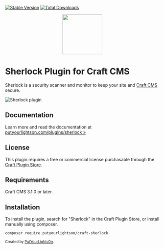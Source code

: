 [![Stable Version](https://img.shields.io/packagist/v/putyourlightson/craft-sherlock?label=stable)]((https://packagist.org/packages/putyourlightson/craft-sherlock))
[![Total Downloads](https://img.shields.io/packagist/dt/putyourlightson/craft-sherlock)](https://packagist.org/packages/putyourlightson/craft-sherlock)

<p align="center"><img width="130" src="https://putyourlightson.com/assets/logos/sherlock-3.svg"></p>

# Sherlock Plugin for Craft CMS

Sherlock is a security scanner and monitor to keep your site and [Craft CMS](https://craftcms.com/) secure.

![Sherlock plugin](https://putyourlightson.com/assets/images/plugins/sherlock-scan-high-fail.png)

## Documentation

Learn more and read the documentation at [putyourlightson.com/plugins/sherlock »](https://putyourlightson.com/plugins/sherlock)

## License

This plugin requires a free or commercial license purchasable through the [Craft Plugin Store](https://plugins.craftcms.com/sherlock).

## Requirements

Craft CMS 3.1.0 or later.

## Installation

To install the plugin, search for "Sherlock" in the Craft Plugin Store, or install manually using composer.

    composer require putyourlightson/craft-sherlock

<small>Created by [PutYourLightsOn](https://putyourlightson.com/).</small>
